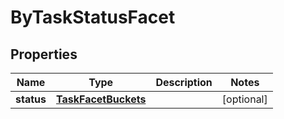 

# ByTaskStatusFacet

## Properties

Name | Type | Description | Notes
------------ | ------------- | ------------- | -------------
**status** | [**TaskFacetBuckets**](TaskFacetBuckets.md) |  |  [optional]



